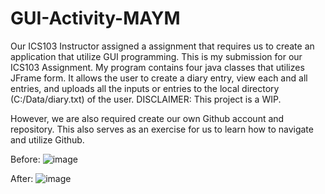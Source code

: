 # GUI-Activity-MAYM
Our ICS103 Instructor assigned a assignment that requires us to create an application that utilize GUI programming. This is my submission for our ICS103 Assignment. 
My program contains four java classes that utilizes JFrame form. It allows the user to create a diary entry, view each and all entries, and uploads all the inputs or entries to the local directory (C:/Data/diary.txt) of the user.
DISCLAIMER: This project is a WIP.

However, we are also required create our own Github account and repository. This also serves as an exercise for us to learn how to navigate and utilize Github. 

Before:
![image](https://github.com/user-attachments/assets/1dede803-7747-43ec-9636-1783771b686a)

After:
![image](https://github.com/user-attachments/assets/a52ac356-59a1-4914-a30f-2f4c12057721)

